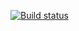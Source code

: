 [![Build status](https://ci.appveyor.com/api/projects/status/l4l5ti8y2d2506yw?svg=true)](https://ci.appveyor.com/project/BudnikovaNastiya/a2-3-2)
